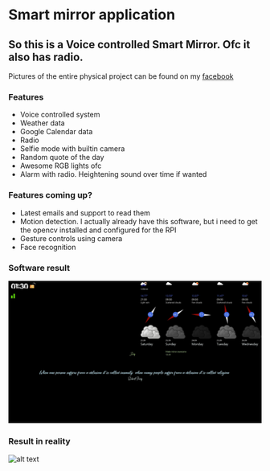 # Smart mirror application

## So this is a Voice controlled Smart Mirror. Ofc it also has radio.

Pictures of the entire physical project can be found on my [facebook](https://www.facebook.com/snaggedagge/media_set?set=a.10156777749778112&type=3)

### Features

* Voice controlled system
* Weather data
* Google Calendar data
* Radio
* Selfie mode with builtin camera
* Random quote of the day
* Awesome RGB lights ofc
* Alarm with radio. Heightening sound over time if wanted

### Features coming up?
* Latest emails and support to read them
* Motion detection. I actually already have this software, but i need to get the opencv installed and configured for the RPI
* Gesture controls using camera
* Face recognition


### Software result
![alt text](https://github.com/snaggedagge/java-development/blob/master/documentation/images/smartmirror/software.JPG?raw=true)

### Result in reality
![alt text](https://github.com/snaggedagge/java-development/blob/master/documentation/images/smartmirror/reality.jpg?raw=true)
